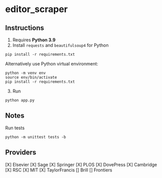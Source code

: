 # editor_scraper

## Instructions

1. Requires **Python 3.9**
2. Install `requests` and `beautifulsoup4` for Python
```
pip install -r requirements.txt
```
Alternatively use Python virtual environment:
```
python -m venv env
source env/bin/activate
pip install -r requirements.txt
```
3. Run
```
python app.py
```

## Notes

Run tests
```
python -m unittest tests -b
```

## Providers
[X] Elsevier
[X] Sage
[X] Springer
[X] PLOS
[X] DovePress
[X] Cambridge
[X] RSC
[X] MIT
[X] TaylorFrancis
[] Brill
[] Frontiers

